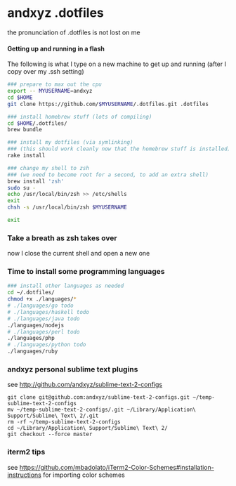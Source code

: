 # andxyz .dotfiles

the pronunciation of .dotfiles is not lost on me


#### Getting up and running in a flash

The following is what I type on a new machine to get up and running (after I copy over my .ssh setting)

```bash
### prepare to max out the cpu
export -- MYUSERNAME=andxyz
cd $HOME
git clone https://github.com/$MYUSERNAME/.dotfiles.git .dotfiles

### install homebrew stuff (lots of compiling)
cd $HOME/.dotfiles/
brew bundle

### install my dotfiles (via symlinking)
### (this should work cleanly now that the homebrew stuff is installed)
rake install

### change my shell to zsh
### (we need to become root for a second, to add an extra shell)
brew install 'zsh'
sudo su -
echo /usr/local/bin/zsh >> /etc/shells
exit
chsh -s /usr/local/bin/zsh $MYUSERNAME

exit
```

### Take a breath as zsh takes over
now I close the current shell and open a new one

### Time to install some programming languages

```bash
### install other languages as needed
cd ~/.dotfiles/
chmod +x ./languages/*
# ./languages/go todo
# ./languages/haskell todo
# ./languages/java todo
./languages/nodejs
# ./languages/perl todo
./languages/php
# ./languages/python todo
./languages/ruby
```


### andxyz personal sublime text plugins
see http://github.com/andxyz/sublime-text-2-configs
```
git clone git@github.com:andxyz/sublime-text-2-configs.git ~/temp-sublime-text-2-configs
mv ~/temp-sublime-text-2-configs/.git ~/Library/Application\ Support/Sublime\ Text\ 2/.git
rm -rf ~/temp-sublime-text-2-configs
cd ~/Library/Application\ Support/Sublime\ Text\ 2/
git checkout --force master
```


### iterm2 tips

see https://github.com/mbadolato/iTerm2-Color-Schemes#installation-instructions for importing color schemes

